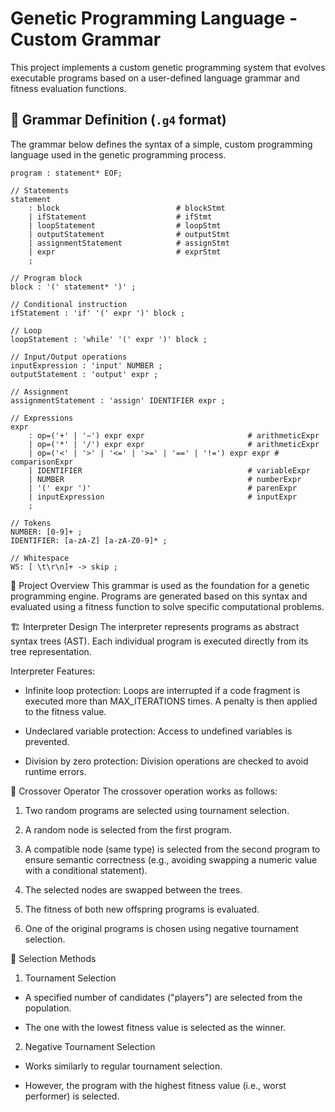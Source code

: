 # Genetic Programming Language - Custom Grammar

This project implements a custom genetic programming system that evolves executable programs based on a user-defined language grammar and fitness evaluation functions.

## 📜 Grammar Definition (`.g4` format)

The grammar below defines the syntax of a simple, custom programming language used in the genetic programming process.

```antlr
program : statement* EOF;

// Statements
statement
    : block                          # blockStmt
    | ifStatement                    # ifStmt
    | loopStatement                  # loopStmt
    | outputStatement                # outputStmt
    | assignmentStatement            # assignStmt
    | expr                           # exprStmt
    ;

// Program block
block : '(' statement* ')' ;

// Conditional instruction
ifStatement : 'if' '(' expr ')' block ;

// Loop
loopStatement : 'while' '(' expr ')' block ;

// Input/Output operations
inputExpression : 'input' NUMBER ;
outputStatement : 'output' expr ;

// Assignment
assignmentStatement : 'assign' IDENTIFIER expr ;

// Expressions
expr
    : op=('+' | '−') expr expr                       # arithmeticExpr
    | op=('*' | '/') expr expr                       # arithmeticExpr
    | op=('<' | '>' | '<=' | '>=' | '==' | '!=') expr expr # comparisonExpr
    | IDENTIFIER                                     # variableExpr
    | NUMBER                                         # numberExpr
    | '(' expr ')'                                   # parenExpr
    | inputExpression                                # inputExpr
    ;

// Tokens
NUMBER: [0-9]+ ;
IDENTIFIER: [a-zA-Z] [a-zA-Z0-9]* ;

// Whitespace
WS: [ \t\r\n]+ -> skip ;
```
🧠 Project Overview
This grammar is used as the foundation for a genetic programming engine. Programs are generated based on this syntax and evaluated using a fitness function to solve specific computational problems.

🏗️ Interpreter Design
The interpreter represents programs as abstract syntax trees (AST). Each individual program is executed directly from its tree representation.

Interpreter Features:
 * Infinite loop protection: Loops are interrupted if a code fragment is executed more than MAX_ITERATIONS times. A penalty is then applied to the fitness value.

 * Undeclared variable protection: Access to undefined variables is prevented.

 * Division by zero protection: Division operations are checked to avoid runtime errors.

🔁 Crossover Operator
The crossover operation works as follows:

1. Two random programs are selected using tournament selection.

2. A random node is selected from the first program.

3. A compatible node (same type) is selected from the second program to ensure semantic correctness (e.g., avoiding swapping a numeric value with a conditional statement).

4. The selected nodes are swapped between the trees.

5. The fitness of both new offspring programs is evaluated.

6. One of the original programs is chosen using negative tournament selection.

🧬 Selection Methods
1. Tournament Selection
 * A specified number of candidates ("players") are selected from the population.

 * The one with the lowest fitness value is selected as the winner.

2. Negative Tournament Selection
 * Works similarly to regular tournament selection.

 * However, the program with the highest fitness value (i.e., worst performer) is selected.


